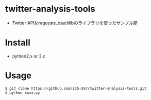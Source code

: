 # twitter-analysis-tools
- Twitter APIをrequests_oauthlibのライブラリを使ったサンプル郡

# Install
- python2.x or 3.x

# Usage
```
$ git clone https://github.com/i35-267/twitter-analysis-tools.git
$ python xxxx.py
```
